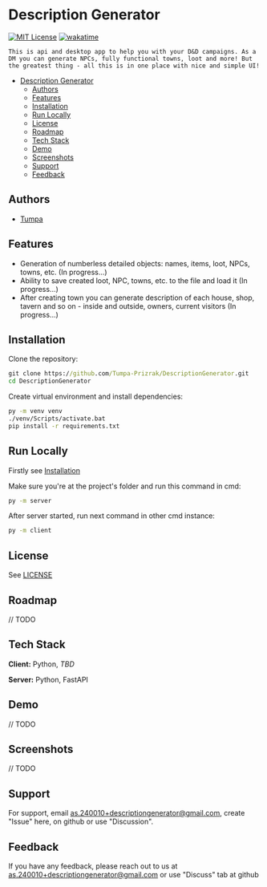 # Description Generator

[![MIT License](https://img.shields.io/badge/License-MIT-green.svg)](https://choosealicense.com/licenses/mit/)
[![wakatime](https://wakatime.com/badge/github/Tumpa-Prizrak/DescriptionGenerator.svg?style=default)](https://wakatime.com/badge/github/Tumpa-Prizrak/DescriptionGenerator)

`This is api and desktop app to help you with your D&D campaigns. As a DM you can generate NPCs, fully functional towns, loot and more! But the greatest thing - all this is in one place with nice and simple UI!`

- [Description Generator](#description-generator)
  - [Authors](#authors)
  - [Features](#features)
  - [Installation](#installation)
  - [Run Locally](#run-locally)
  - [License](#license)
  - [Roadmap](#roadmap)
  - [Tech Stack](#tech-stack)
  - [Demo](#demo)
  - [Screenshots](#screenshots)
  - [Support](#support)
  - [Feedback](#feedback)

## Authors

- [Tumpa](https://github.com/Tumpa-Prizrak)

## Features

- Generation of numberless detailed objects: names, items, loot, NPCs, towns, etc. (In progress...)
- Ability to save created loot, NPC, towns, etc. to the file and load it (In progress...)
- After creating town you can generate description of each house, shop, tavern and so on - inside and outside, owners, current visitors (In progress...)

## Installation

Clone the repository:

```cmd
git clone https://github.com/Tumpa-Prizrak/DescriptionGenerator.git
cd DescriptionGenerator
```

Create virtual environment and install dependencies:

```cmd
py -m venv venv
./venv/Scripts/activate.bat
pip install -r requirements.txt
```

## Run Locally

Firstly see [Installation](https://github.com/Tumpa-Prizrak/DescriptionGenerator/blob/main/README.md#installation)

Make sure you're at the project's folder and run this command in cmd:

```cmd
py -m server
```

After server started, run next command in other cmd instance:

```cmd
py -m client
```

## License

See [LICENSE](https://github.com/Tumpa-Prizrak/DescriptionGenerator/blob/main/LICENSE)

## Roadmap

// TODO

## Tech Stack

**Client:** Python, *TBD*

**Server:** Python, FastAPI

## Demo

// TODO

## Screenshots

// TODO

## Support

For support, email <as.240010+descriptiongenerator@gmail.com>, create "Issue" here, on github or use "Discussion".

## Feedback

If you have any feedback, please reach out to us at <as.240010+descriptiongenerator@gmail.com> or use "Discuss" tab at github
